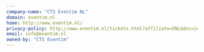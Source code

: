 ```yaml
---
company-name: "CTS Eventim NL"
domain: eventim.nl
home: http://www.eventim.nl/
privacy-policy: http://www.eventim.nl/tickets.html?affiliate=ENL&doc=info/dataProtection
email: info@eventim.nl
owned-by: "CTS Eventim"
---
```





